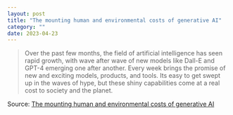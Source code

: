 ```yaml
---
layout: post
title: "The mounting human and environmental costs of generative AI"
category: ""
date: 2023-04-23
---
```


>Over the past few months, the field of artificial intelligence has seen rapid growth, with wave after wave of new models like Dall-E and GPT-4 emerging one after another. Every week brings the promise of new and exciting models, products, and tools. Its easy to get swept up in the waves of hype, but these shiny capabilities come at a real cost to society and the planet.

Source: [The mounting human and environmental costs of generative AI](https://arstechnica.com/gadgets/2023/04/generative-ai-is-cool-but-lets-not-forget-its-human-and-environmental-costs/)
